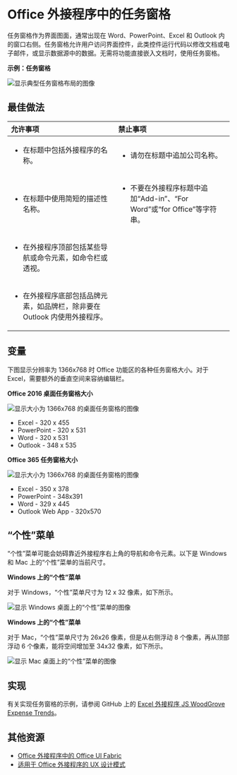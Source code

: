 # <a name="task-panes-in-office-add-ins"></a>Office 外接程序中的任务窗格
 
任务窗格作为界面图面，通常出现在 Word、PowerPoint、Excel 和 Outlook 内的窗口右侧。任务窗格允许用户访问界面控件，此类控件运行代码以修改文档或电子邮件，或显示数据源中的数据。无需将功能直接嵌入文档时，使用任务窗格。

**示例：任务窗格**

![显示典型任务窗格布局的图像](../../images/overview_withApp_taskPane.png)

## <a name="best-practices"></a>最佳做法

|**允许事项**|**禁止事项**|
|:-----|:--------|
|<ul><li>在标题中包括外接程序的名称。</li></ul>|<ul><li>请勿在标题中追加公司名称。</li></ul>|
|<ul><li>在标题中使用简短的描述性名称。</li></ul>|<ul><li>不要在外接程序标题中追加“Add-in”、“For Word”或“for Office”等字符串。</li></ul>|
|<ul><li>在外接程序顶部包括某些导航或命令元素，如命令栏或透视。</li></ul>||
|<ul><li>在外接程序底部包括品牌元素，如品牌栏，除非要在 Outlook 内使用外接程序。</li></ul>||


## <a name="variants"></a>变量

下图显示分辨率为 1366x768 时 Office 功能区的各种任务窗格大小。对于 Excel，需要额外的垂直空间来容纳编辑栏。  

**Office 2016 桌面任务窗格大小**

![显示大小为 1366x768 的桌面任务窗格的图像](../../images/addinTaskpaneSizes_desktop.png)

- Excel - 320 x 455
- PowerPoint - 320 x 531
- Word - 320 x 531
- Outlook - 348 x 535

**Office 365 任务窗格大小**

![显示大小为 1366x768 的桌面任务窗格的图像](../../images/addinTaskpaneSizes_online.png)

- Excel - 350 x 378
- PowerPoint - 348x391
- Word - 329 x 445
- Outlook Web App - 320x570

## <a name="personality-menu"></a>“个性”菜单

“个性”菜单可能会妨碍靠近外接程序右上角的导航和命令元素。以下是 Windows 和 Mac 上的“个性”菜单的当前尺寸。

**Windows 上的“个性”菜单**

对于 Windows，“个性”菜单尺寸为 12 x 32 像素，如下所示。

![显示 Windows 桌面上的“个性”菜单的图像](../../images/personalityMenu_Win.png)

**Windows 上的“个性”菜单**

对于 Mac，“个性”菜单尺寸为 26x26 像素，但是从右侧浮动 8 个像素，再从顶部浮动 6 个像素，能将空间增加至 34x32 像素，如下所示。

![显示 Mac 桌面上的“个性”菜单的图像](../../images/personalityMenu_Mac.png)

## <a name="implementation"></a>实现

有关实现任务窗格的示例，请参阅 GitHub 上的 [Excel 外接程序 JS WoodGrove Expense Trends](https://github.com/OfficeDev/Excel-Add-in-WoodGrove-Expense-Trends)。 


## <a name="additional-resources"></a>其他资源

- [Office 外接程序中的 Office UI Fabric](office-ui-fabric.md) 
- [适用于 Office 外接程序的 UX 设计模式](https://github.com/OfficeDev/Office-Add-in-UX-Design-Patterns-Code)


